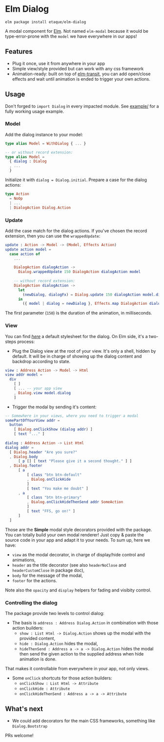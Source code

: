 # Elm Dialog

    elm package install etaque/elm-dialog

A modal component for [Elm](http://elm-lang.org/). Not named `elm-modal` because it would be type-error-prone with the `model` we have everywhere in our apps!


## Features

* Plug it once, use it from anywhere in your app
* Simple view/style provided but can work with any css framework
* Animation-ready: built on top of [elm-transit](http://package.elm-lang.org/packages/etaque/elm-transit/latest), you can add open/close effects and wait until animation is ended to trigger your own actions.


## Usage

Don't forged to `import Dialog` in every impacted module. See [example/](./example/) for a fully working usage example.

### Model

Add the dialog instance to your model:

```elm
type alias Model = WithDialog { ... }

-- or without record extension:
type alias Model = 
  { dialog : Dialog
  , ...
  }
```

Initialize it with `dialog = Dialog.initial`. Prepare a case for the dialog actions:

```elm
type Action
  = NoOp
  | ...
  | DialogAction Dialog.Action
```

### Update

Add the case match for the dialog actions. If you've chosen the record extension, then you can use the `wrappedUpdate`:

```elm
update : Action -> Model -> (Model, Effects Action)
update action model =
  case action of
    ...

    DialogAction dialogAction ->
      Dialog.wrappedUpdate 150 DialogAction dialogAction model
    
    -- without record extension:
    DialogAction dialogAction ->
      let
        (newDialog, dialogFx) = Dialog.update 150 dialogAction model.dialog
      in
        ({ model | dialog = newDialog }, Effects.map DialogAction dialogFx)
```

The first parameter (`150`) is the duration of the animation, in milliseconds.

### View

You can find *[here](./example/styles/simple.css)* a default stylesheet for the dialog. On Elm side, it's a two-steps process:

* Plug the Dialog view at the root of your view. It's only a shell, hidden by default.
  It will be in charge of showing up the dialog content and backdrop according to state.
 
```elm
view : Address Action -> Model -> Html
view addr model =
  div
    [ ]
    [ ... -- your app view
    , Dialog.view model.dialog
    ]
``` 


* Trigger the modal by sending it's content:
 
```elm
-- Somewhere in your views, where you need to trigger a modal
somePartOfYourView addr =
  button
    [ Dialog.onClickShow (dialog addr) ]
    [ text "..." ]
    
dialog : Address Action -> List Html
dialog addr =
  [ Dialog.header "Are you sure?"
  , Dialog.body
      [ p [] [ text "Please give it a second thought." ] ]
  , Dialog.footer
      [ a
          [ class "btn btn-default"
          , Dialog.onClickHide
          ]
          [ text "You make me doubt" ]
      , a
          [ class "btn btn-primary"
          , Dialog.onClickHideThenSend addr SomeAction
          ]
          [ text "FFS, go on!" ]
      ]
  ]

```

Those are the **Simple** modal style decorators provided with the package. You can totally build your own modal renderer! Just copy & paste the source code in your app and adapt it to your needs. To sum up, here we have:

* `view` as the modal decorator, in charge of display/hide control and animations,
* `header` as the title decorator (see also `headerNoClose` and `headerCustomClose` in package doc),
* `body` for the message of the modal,
* `footer` for the actions.

Note also the `opacity` and `display` helpers for fading and visibity control.


### Controlling the dialog

The package provide two levels to control dialog:

* The basis is `address : Address Dialog.Action` in combination with those action builders: 
  * `show : List Html -> Dialog.Action` shows up the modal with the provided content,
  * `hide : Dialog.Action` hides the modal,
  * `hideThenSend : Address a -> a -> Dialog.Action` hides the modal then send the given action to the supplied address when hide animation is done.
  
That makes it controllable from everywhere in your app, not only views.

* Some `onClick` shortcuts for those action builders:
  * `onClickShow : List Html -> Attribute`
  * `onClickHide : Attribute`
  * `onClickHideThenSend : Address a -> a -> Attribute`


## What's next

* We could add decorators for the main CSS frameworks, something like `Dialog.Bootstrap`

PRs welcome!
